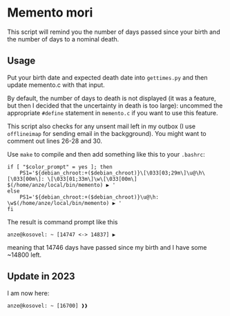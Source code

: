 # Memento mori

This script will remind you the number of days passed since your birth
and the number of days to a nominal death.

## Usage

Put your birth date and expected death date into `gettimes.py` and
then update memento.c with that input.

By default, the number of days to death is not displayed (it was a feature, but then I decided that the uncertainty in death is too large): uncommed the appropriate `#define` statement in `memento.c` if you want to use this feature.

This script also checks for any unsent mail left in my outbox (I use
`offlineimap` for sending email in the backgground). You might want to comment out lines 26-28 and 30.

Use `make` to compile and then add something like this to your
`.bashrc`:

```
if [ "$color_prompt" = yes ]; then
    PS1='${debian_chroot:+($debian_chroot)}\[\033[03;29m\]\u@\h\[\033[00m\]: \[\033[01;33m\]\w\[\033[00m\] $(/home/anze/local/bin/memento) ▶ '
else
    PS1='${debian_chroot:+($debian_chroot)}\u@\h: \w$(/home/anze/local/bin/memento) ▶ '
fi
```

The result is command prompt like this

```
anze@kosovel: ~ [14747 <-> 14837] ▶ 
```

meaning that 14746 days have passed since my birth and I have some
~14800 left.

## Update in 2023

I am now here:
```
anze@kosovel: ~ [16700] ❱❱ 
```
